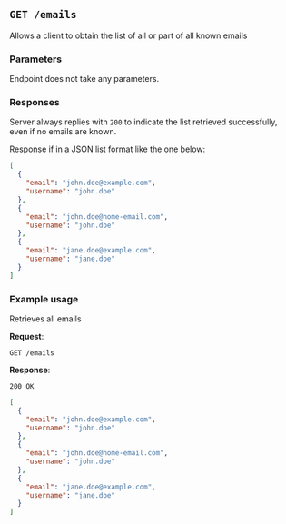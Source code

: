 ## `GET /emails`

Allows a client to obtain the list of all or part of all known emails

### Parameters

Endpoint does not take any parameters.

### Responses

Server always replies with `200` to indicate the list retrieved successfully, even if no emails are known.

Response if in a JSON list format like the one below:

```json
[
  {
    "email": "john.doe@example.com",
    "username": "john.doe"
  },
  {
    "email": "john.doe@home-email.com",
    "username": "john.doe"
  },
  {
    "email": "jane.doe@example.com",
    "username": "jane.doe"
  }
]
```

### Example usage

Retrieves all emails

**Request**:

`GET /emails`

**Response**:

`200 OK`

```json
[
  {
    "email": "john.doe@example.com",
    "username": "john.doe"
  },
  {
    "email": "john.doe@home-email.com",
    "username": "john.doe"
  },
  {
    "email": "jane.doe@example.com",
    "username": "jane.doe"
  }
]
```
